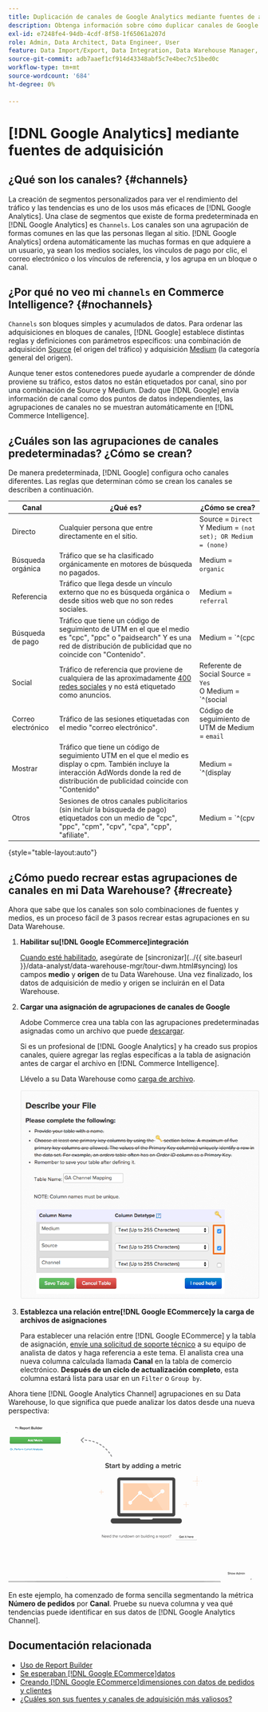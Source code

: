 ```yaml
---
title: Duplicación de canales de Google Analytics mediante fuentes de adquisición
description: Obtenga información sobre cómo duplicar canales de Google Analytics mediante fuentes de adquisición.
exl-id: e7248fe4-94db-4cdf-8f58-1f65061a207d
role: Admin, Data Architect, Data Engineer, User
feature: Data Import/Export, Data Integration, Data Warehouse Manager, Commerce Tables
source-git-commit: adb7aaef1cf914d43348abf5c7e4bec7c51bed0c
workflow-type: tm+mt
source-wordcount: '684'
ht-degree: 0%

---
```


# [!DNL Google Analytics] mediante fuentes de adquisición

## ¿Qué son los canales? {#channels}

La creación de segmentos personalizados para ver el rendimiento del tráfico y las tendencias es uno de los usos más eficaces de [!DNL Google Analytics]. Una clase de segmentos que existe de forma predeterminada en [!DNL Google Analytics] es `Channels`. Los canales son una agrupación de formas comunes en las que las personas llegan al sitio.  [!DNL Google Analytics] ordena automáticamente las muchas formas en que adquiere a un usuario, ya sean los medios sociales, los vínculos de pago por clic, el correo electrónico o los vínculos de referencia, y los agrupa en un bloque o canal.

## ¿Por qué no veo mi `channels` en Commerce Intelligence? {#nochannels}

`Channels` son bloques simples y acumulados de datos. Para ordenar las adquisiciones en bloques de canales, [!DNL Google] establece distintas reglas y definiciones con parámetros específicos: una combinación de adquisición [Source](https://support.google.com/analytics/answer/1033173?hl=en) (el origen del tráfico) y adquisición [Medium](https://support.google.com/analytics/answer/6099206?hl=en) (la categoría general del origen).

Aunque tener estos contenedores puede ayudarle a comprender de dónde proviene su tráfico, estos datos no están etiquetados por canal, sino por una combinación de Source y Medium. Dado que [!DNL Google] envía información de canal como dos puntos de datos independientes, las agrupaciones de canales no se muestran automáticamente en [!DNL Commerce Intelligence].

## ¿Cuáles son las agrupaciones de canales predeterminadas? ¿Cómo se crean?

De manera predeterminada, [!DNL Google] configura ocho canales diferentes. Las reglas que determinan cómo se crean los canales se describen a continuación.

| **Canal** | **¿Qué es?** | **¿Cómo se crea?** |
|---|---|---|
| Directo | Cualquier persona que entre directamente en el sitio. | Source = `Direct`<br> Y Medium = `(not set); OR Medium = (none)` |
| Búsqueda orgánica | Tráfico que se ha clasificado orgánicamente en motores de búsqueda no pagados. | Medium = `organic` |
| Referencia | Tráfico que llega desde un vínculo externo que no es búsqueda orgánica o desde sitios web que no son redes sociales. | Medium = `referral` |
| Búsqueda de pago | Tráfico que tiene un código de seguimiento de UTM en el que el medio es &quot;cpc&quot;, &quot;ppc&quot; o &quot;paidsearch&quot; Y es una red de distribución de publicidad que no coincide con &quot;Contenido&quot;. | Medium = `^(cpc|ppc|paidsearch)$`<br>Y red de distribución de anuncios ≠ `Content` |
| Social | Tráfico de referencia que proviene de cualquiera de las aproximadamente [400 redes sociales](https://www.annielytics.com/blog/analytics/sites-google-analytics-includes-in-social-reports/) y no está etiquetado como anuncios. | Referente de Social Source = `Yes`<br>O Medium = `^(social|social-network|social-media|sm|social network|social media)$` |
| Correo electrónico | Tráfico de las sesiones etiquetadas con el medio &quot;correo electrónico&quot;. | Código de seguimiento de UTM de Medium = `email` |
| Mostrar | Tráfico que tiene un código de seguimiento UTM en el que el medio es display o cpm. También incluye la interacción AdWords donde la red de distribución de publicidad coincide con &quot;Contenido&quot; | Medium = `^(display|cpm|banner)$`<br>O Red De Distribución De Anuncios = `Content`<br>Y Formato De Anuncio ≠ `Text` |
| Otros | Sesiones de otros canales publicitarios (sin incluir la búsqueda de pago) etiquetados con un medio de &quot;cpc&quot;, &quot;ppc&quot;, &quot;cpm&quot;, &quot;cpv&quot;, &quot;cpa&quot;, &quot;cpp&quot;, &quot;afiliate&quot;. | Medium = `^(cpv|cpa|cpp|content-text)$` |

{style="table-layout:auto"}

## ¿Cómo puedo recrear estas agrupaciones de canales en mi Data Warehouse? {#recreate}

Ahora que sabe que los canales son solo combinaciones de fuentes y medios, es un proceso fácil de 3 pasos recrear estas agrupaciones en su Data Warehouse.

1. **Habilitar su[!DNL Google ECommerce]integración**

   [Cuando esté habilitado](../importing-data/integrations/google-ecommerce.md), asegúrate de [sincronizar]&#x200B;(../{{ site.baseurl }}/data-analyst/data-warehouse-mgr/tour-dwm.html#syncing) los campos **medio** y **origen** de tu Data Warehouse. Una vez finalizado, los datos de adquisición de medio y origen se incluirán en el Data Warehouse.

1. **Cargar una asignación de agrupaciones de canales de Google**

   Adobe Commerce crea una tabla con las agrupaciones predeterminadas asignadas como un archivo que puede [descargar](../../assets/ga-channel-mapping.csv).

   Si es un profesional de [!DNL Google Analytics] y ha creado sus propios canales, quiere agregar las reglas específicas a la tabla de asignación antes de cargar el archivo en [!DNL Commerce Intelligence].

   Llévelo a su Data Warehouse como [carga de archivo](../importing-data/connecting-data/using-file-uploader.md).

   ![](../../assets/Setting_Primary_Keys.png)

1. **Establezca una relación entre[!DNL Google ECommerce]y la carga de archivos de asignaciones**

   Para establecer una relación entre [!DNL Google ECommerce] y la tabla de asignación, [envíe una solicitud de soporte técnico](../../guide-overview.md#Submitting-a-Support-Ticket) a su equipo de analista de datos y haga referencia a este tema. El analista crea una nueva columna calculada llamada **Canal** en la tabla de comercio electrónico. **Después de un ciclo de actualización completo**, esta columna estará lista para usar en un `Filter` o `Group by`.

Ahora tiene [!DNL Google Analytics Channel] agrupaciones en su Data Warehouse, lo que significa que puede analizar los datos desde una nueva perspectiva:

![Segmentación de la métrica Número de pedidos por canal](../../assets/GA_Channel_Gif.gif)

En este ejemplo, ha comenzado de forma sencilla segmentando la métrica **Número de pedidos** por **Canal**. Pruebe su nueva columna y vea qué tendencias puede identificar en sus datos de [!DNL Google Analytics Channel].

## Documentación relacionada

* [Uso de Report Builder](../../tutorials/using-visual-report-builder.md)
* [Se esperaban [!DNL Google ECommerce]datos](../importing-data/integrations/google-ecommerce-data.md)
* [Creando [!DNL Google ECommerce]dimensiones con datos de pedidos y clientes](../data-warehouse-mgr/bldg-google-ecomm-dim.md)
* [¿Cuáles son sus fuentes y canales de adquisición más valiosos?](../analysis/most-value-source-channel.md)
